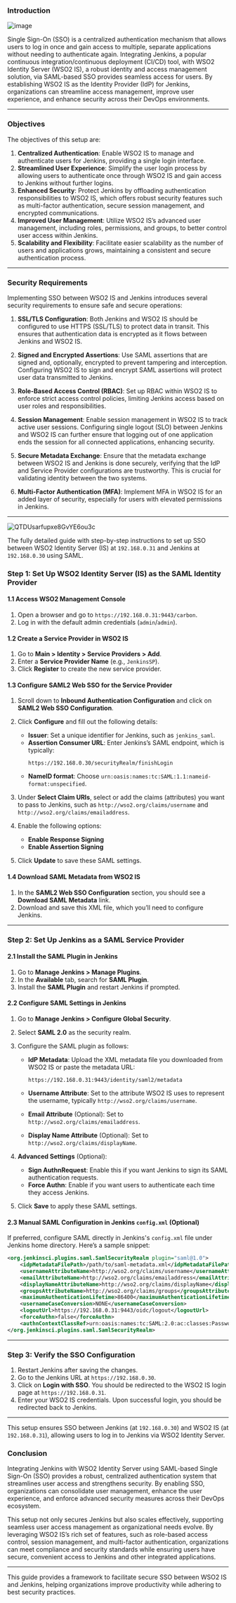 ### **Introduction**

![image](https://github.com/user-attachments/assets/a94306f9-dde3-487e-a398-dad2a80e6c5b)

Single Sign-On (SSO) is a centralized authentication mechanism that allows users to log in once and gain access to multiple, separate applications without needing to authenticate again. Integrating Jenkins, a popular continuous integration/continuous deployment (CI/CD) tool, with WSO2 Identity Server (WSO2 IS), a robust identity and access management solution, via SAML-based SSO provides seamless access for users. By establishing WSO2 IS as the Identity Provider (IdP) for Jenkins, organizations can streamline access management, improve user experience, and enhance security across their DevOps environments.

---

### **Objectives**

The objectives of this setup are:
1. **Centralized Authentication**: Enable WSO2 IS to manage and authenticate users for Jenkins, providing a single login interface.
2. **Streamlined User Experience**: Simplify the user login process by allowing users to authenticate once through WSO2 IS and gain access to Jenkins without further logins.
3. **Enhanced Security**: Protect Jenkins by offloading authentication responsibilities to WSO2 IS, which offers robust security features such as multi-factor authentication, secure session management, and encrypted communications.
4. **Improved User Management**: Utilize WSO2 IS’s advanced user management, including roles, permissions, and groups, to better control user access within Jenkins.
5. **Scalability and Flexibility**: Facilitate easier scalability as the number of users and applications grows, maintaining a consistent and secure authentication process.

---

### **Security Requirements**

Implementing SSO between WSO2 IS and Jenkins introduces several security requirements to ensure safe and secure operations:

1. **SSL/TLS Configuration**: Both Jenkins and WSO2 IS should be configured to use HTTPS (SSL/TLS) to protect data in transit. This ensures that authentication data is encrypted as it flows between Jenkins and WSO2 IS.

2. **Signed and Encrypted Assertions**: Use SAML assertions that are signed and, optionally, encrypted to prevent tampering and interception. Configuring WSO2 IS to sign and encrypt SAML assertions will protect user data transmitted to Jenkins.

3. **Role-Based Access Control (RBAC)**: Set up RBAC within WSO2 IS to enforce strict access control policies, limiting Jenkins access based on user roles and responsibilities.

4. **Session Management**: Enable session management in WSO2 IS to track active user sessions. Configuring single logout (SLO) between Jenkins and WSO2 IS can further ensure that logging out of one application ends the session for all connected applications, enhancing security.

5. **Secure Metadata Exchange**: Ensure that the metadata exchange between WSO2 IS and Jenkins is done securely, verifying that the IdP and Service Provider configurations are trustworthy. This is crucial for validating identity between the two systems.

6. **Multi-Factor Authentication (MFA)**: Implement MFA in WSO2 IS for an added layer of security, especially for users with elevated permissions in Jenkins.

---

![QTDUsarfupxe8GvYE6ou3c](https://github.com/user-attachments/assets/fa2704e2-0ed7-4e6d-93dc-4fe59529bf09)

The fully detailed guide with step-by-step instructions to set up SSO between WSO2 Identity Server (IS) at `192.168.0.31` and Jenkins at `192.168.0.30` using SAML. 

### Step 1: Set Up WSO2 Identity Server (IS) as the SAML Identity Provider

#### 1.1 Access WSO2 Management Console
1. Open a browser and go to `https://192.168.0.31:9443/carbon`.
2. Log in with the default admin credentials (`admin`/`admin`).

#### 1.2 Create a Service Provider in WSO2 IS
1. Go to **Main > Identity > Service Providers > Add**.
2. Enter a **Service Provider Name** (e.g., `JenkinsSP`).
3. Click **Register** to create the new service provider.

#### 1.3 Configure SAML2 Web SSO for the Service Provider
1. Scroll down to **Inbound Authentication Configuration** and click on **SAML2 Web SSO Configuration**.
2. Click **Configure** and fill out the following details:

    - **Issuer**: Set a unique identifier for Jenkins, such as `jenkins_saml`.
    - **Assertion Consumer URL**: Enter Jenkins’s SAML endpoint, which is typically:
      ```
      https://192.168.0.30/securityRealm/finishLogin
      ```
    - **NameID format**: Choose `urn:oasis:names:tc:SAML:1.1:nameid-format:unspecified`.

3. Under **Select Claim URIs**, select or add the claims (attributes) you want to pass to Jenkins, such as `http://wso2.org/claims/username` and `http://wso2.org/claims/emailaddress`.

4. Enable the following options:
   - **Enable Response Signing**
   - **Enable Assertion Signing**

5. Click **Update** to save these SAML settings.

#### 1.4 Download SAML Metadata from WSO2 IS
1. In the **SAML2 Web SSO Configuration** section, you should see a **Download SAML Metadata** link. 
2. Download and save this XML file, which you’ll need to configure Jenkins.

---

### Step 2: Set Up Jenkins as a SAML Service Provider

#### 2.1 Install the SAML Plugin in Jenkins
1. Go to **Manage Jenkins > Manage Plugins**.
2. In the **Available** tab, search for **SAML Plugin**.
3. Install the **SAML Plugin** and restart Jenkins if prompted.

#### 2.2 Configure SAML Settings in Jenkins
1. Go to **Manage Jenkins > Configure Global Security**.
2. Select **SAML 2.0** as the security realm.
3. Configure the SAML plugin as follows:

   - **IdP Metadata**: Upload the XML metadata file you downloaded from WSO2 IS or paste the metadata URL:
     ```
     https://192.168.0.31:9443/identity/saml2/metadata
     ```

   - **Username Attribute**: Set to the attribute WSO2 IS uses to represent the username, typically `http://wso2.org/claims/username`.
   - **Email Attribute** (Optional): Set to `http://wso2.org/claims/emailaddress`.
   - **Display Name Attribute** (Optional): Set to `http://wso2.org/claims/displayName`.

4. **Advanced Settings** (Optional):
   - **Sign AuthnRequest**: Enable this if you want Jenkins to sign its SAML authentication requests.
   - **Force Authn**: Enable if you want users to authenticate each time they access Jenkins.

5. Click **Save** to apply these SAML settings.

#### 2.3 Manual SAML Configuration in Jenkins `config.xml` (Optional)
If preferred, configure SAML directly in Jenkins's `config.xml` file under Jenkins home directory. Here’s a sample snippet:

```xml
<org.jenkinsci.plugins.saml.SamlSecurityRealm plugin="saml@1.0">
    <idpMetadataFilePath>/path/to/saml-metadata.xml</idpMetadataFilePath>
    <usernameAttributeName>http://wso2.org/claims/username</usernameAttributeName>
    <emailAttributeName>http://wso2.org/claims/emailaddress</emailAttributeName>
    <displayNameAttributeName>http://wso2.org/claims/displayName</displayNameAttributeName>
    <groupsAttributeName>http://wso2.org/claims/groups</groupsAttributeName>
    <maximumAuthenticationLifetime>86400</maximumAuthenticationLifetime>
    <usernameCaseConversion>NONE</usernameCaseConversion>
    <logoutUrl>https://192.168.0.31:9443/oidc/logout</logoutUrl>
    <forceAuthn>false</forceAuthn>
    <authnContextClassRef>urn:oasis:names:tc:SAML:2.0:ac:classes:Password</authnContextClassRef>
</org.jenkinsci.plugins.saml.SamlSecurityRealm>
```

---

### Step 3: Verify the SSO Configuration

1. Restart Jenkins after saving the changes.
2. Go to the Jenkins URL at `https://192.168.0.30`.
3. Click on **Login with SSO**. You should be redirected to the WSO2 IS login page at `https://192.168.0.31`.
4. Enter your WSO2 IS credentials. Upon successful login, you should be redirected back to Jenkins.

---

This setup ensures SSO between Jenkins (at `192.168.0.30`) and WSO2 IS (at `192.168.0.31`), allowing users to log in to Jenkins via WSO2 Identity Server.

### **Conclusion**

Integrating Jenkins with WSO2 Identity Server using SAML-based Single Sign-On (SSO) provides a robust, centralized authentication system that streamlines user access and strengthens security. By enabling SSO, organizations can consolidate user management, enhance the user experience, and enforce advanced security measures across their DevOps ecosystem.

This setup not only secures Jenkins but also scales effectively, supporting seamless user access management as organizational needs evolve. By leveraging WSO2 IS’s rich set of features, such as role-based access control, session management, and multi-factor authentication, organizations can meet compliance and security standards while ensuring users have secure, convenient access to Jenkins and other integrated applications.

--- 

This guide provides a framework to facilitate secure SSO between WSO2 IS and Jenkins, helping organizations improve productivity while adhering to best security practices.
